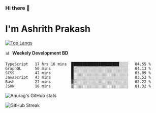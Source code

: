 ### Hi there 👋
# I'm Ashrith Prakash


[![Top Langs](https://github-readme-stats.vercel.app/api/top-langs/?username=xxcheckmatexx&layout=compact&count_private=true&include_all_commits=true&show_icons=true&line_height=20&title_color=FFFFFF&icon_color=FFFFFF&text_color=FFFFFF&bg_color=0D1117)](https://github.com/anuraghazra/github-readme-stats)

📊 &nbsp;**Weekely Development BD**

<!--START_SECTION:waka-->

```text
TypeScript   17 hrs 16 mins  █████████████████████░░░░   84.55 %
GraphQL      50 mins         █░░░░░░░░░░░░░░░░░░░░░░░░   04.13 %
SCSS         47 mins         █░░░░░░░░░░░░░░░░░░░░░░░░   03.89 %
JavaScript   43 mins         █░░░░░░░░░░░░░░░░░░░░░░░░   03.53 %
Bash         27 mins         ▓░░░░░░░░░░░░░░░░░░░░░░░░   02.22 %
JSON         16 mins         ▒░░░░░░░░░░░░░░░░░░░░░░░░   01.32 %
```

<!--END_SECTION:waka-->

![Anurag's GitHub stats](https://github-readme-stats.vercel.app/api?username=xxcheckmatexx&count_private=true&show_icons=true&theme=merko)  

![GitHub Streak](http://github-readme-streak-stats.herokuapp.com?user=xxcheckmatexx&theme=merko&hide_border=true&date_format=M%20j%5B%2C%20Y%5D&fire=DD0E0B)
<br/>
